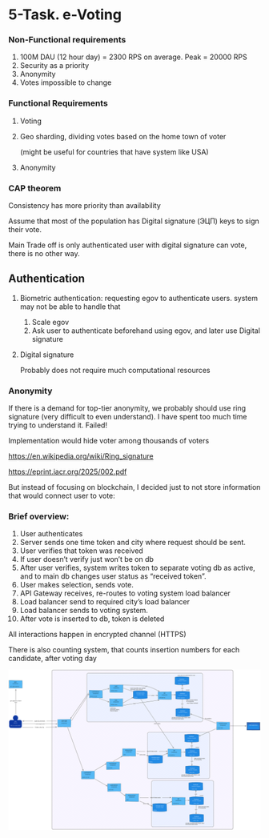 # 5-Task. e-Voting
### Non-Functional requirements

1. 100M DAU (12 hour day) = 2300 RPS on average. Peak = 20000 RPS
2. Security as a priority
3. Anonymity
4. Votes impossible to change

### Functional Requirements

1. Voting
2. Geo sharding, dividing votes based on the home town of voter
    
    (might be useful for countries that have system like USA)
    
3. Anonymity

### CAP theorem

Consistency has more priority than availability

Assume that most of the population has Digital signature (ЭЦП) keys to sign their vote.

Main Trade off is only authenticated user with digital signature can vote, there is no other way.

## Authentication

1.  Biometric authentication: requesting egov to authenticate users. system may not be able to handle that
    1. Scale egov
    2. Ask user to authenticate beforehand using egov, and later use Digital signature
2. Digital signature
    
    Probably does not require much computational resources
    

### Anonymity

If there is a demand for top-tier anonymity, we probably should use ring signature (very difficult to even understand). I have spent too much time trying to understand it. Failed!

Implementation would hide voter among thousands of voters

https://en.wikipedia.org/wiki/Ring_signature

https://eprint.iacr.org/2025/002.pdf

But instead of focusing on blockchain, I decided just to not store information that would connect user to vote:

### Brief overview:

1. User authenticates
2. Server sends one time token and city where request should be sent. 
3. User verifies that token was received
4. If user doesn’t verify just won’t be on db
5. After user verifies, system writes token to separate voting db as active, and to main db changes user status as “received token”.
6. User makes selection, sends vote.
7. API Gateway receives, re-routes to voting system load balancer
8. Load balancer send to required city’s load balancer
9. Load balancer sends to voting system.
10. After vote is inserted to db, token is deleted

All interactions happen in encrypted channel (HTTPS)

There is also counting system, that counts insertion numbers for each candidate, after voting day

![](e-voting.svg)